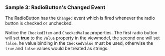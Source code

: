 ### Sample 3: RadioButton's Changed Event

The RadioButton has the `Changed` event which is fired whenever the radio button is checked or unchecked.

Notice the `CheckedItem` and `CheckedValue` properties. The first radio button will set **true** to the `Value` property in the viewmodel,
the second one will set `false`. he value binding in the `CheckedValue` must be used, otherwise the `true` and `false` values would
be treated as strings.